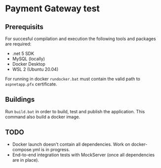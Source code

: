 # Payment Gateway test
## Prerequisits
For succesful compilation and execution the following tools and packages are required:
* .net 5 SDK
* MySQL (locally)
* Docker Desktop
* WSL 2 (Ubuntu 20.04)

For running in docker `rundocker.bat` must contain the valid path to `aspnetapp.pfx` certificate.

## Buildings

Run `build.bat` in order to build, test and publish the application. This command also build a docker image.

## TODO
 - Docker launch doesn't contain all dependencies. Work on docker-compose.yml is in progress. 
- End-to-end integration tests with MockServer (once all dependencies are in place).

